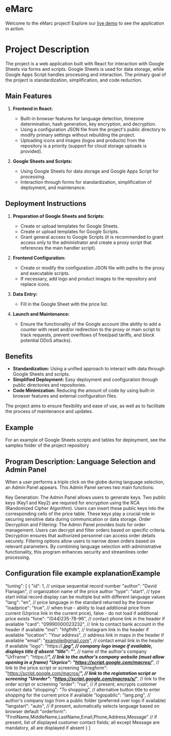 # eMarc

Welcome to the eMarc project! Explore our [live demo](https://anjibarik.github.io/emarc/) to see the application in action.

# Project Description

<p>
  The project is a web application built with React for interaction with Google Sheets via forms and scripts. Google Sheets is used for data storage, while Google Apps Script handles processing and interaction. The primary goal of the project is standardization, simplification, and code reduction.
</p>

## Main Features

1. **Frontend in React:**
    - Built-in browser features for language detection, timezone determination, hash generation, key encryption, and decryption.
    - Using a configuration JSON file from the project's public directory to modify primary settings without rebuilding the project.
    - Uploading icons and images (logos and products) from the repository is a priority (support for cloud storage uploads is provided).

2. **Google Sheets and Scripts:**
    - Using Google Sheets for data storage and Google Apps Script for processing.
    - Interaction through forms for standardization, simplification of deployment, and maintenance.

## Deployment Instructions

1. **Preparation of Google Sheets and Scripts:**
    - Create or upload templates for Google Sheets.
    - Create or upload templates for Google Scripts.
    - Grant general access to Google Scripts (it is recommended to grant access only to the administrator and create a proxy script that references the main handler script).

2. **Frontend Configuration:**
    - Create or modify the configuration JSON file with paths to the proxy and executable scripts.
    - If necessary, add logo and product images to the repository and replace icons.

3. **Data Entry:**
    - Fill in the Google Sheet with the price list.

4. **Launch and Maintenance:**
    - Ensure the functionality of the Google account (the ability to add a counter with reset and/or redirection to the proxy or main script to track requests, prevent overflows of free/paid tariffs, and block potential DDoS attacks).

## Benefits

- **Standardization:** Using a unified approach to interact with data through Google Sheets and scripts.
- **Simplified Deployment:** Easy deployment and configuration through public directories and repositories.
- **Code Minimization:** Reducing the amount of code by using built-in browser features and external configuration files.

<p>
  The project aims to ensure flexibility and ease of use, as well as to facilitate the process of maintenance and updates.
</p>

## Example
For an example of Google Sheets scripts and tables for deployment, see the samples folder of the project repository

## Program Description: Language Selection and Admin Panel
When a user performs a triple click on the globe during language selection, an Admin Panel appears. This Admin Panel serves two main functions:

Key Generation:
The Admin Panel allows users to generate keys.
Two public keys (Key1 and Key2) are required for encryption using the RCA (Randomized Cipher Algorithm).
Users can insert these public keys into the corresponding cells of the price table.
These keys play a crucial role in securing sensitive data during communication or data storage.
Order Decryption and Filtering:
The Admin Panel provides tools for order management.
Users can decrypt and filter orders based on specific criteria.
Decryption ensures that authorized personnel can access order details securely.
Filtering options allow users to narrow down orders based on relevant parameters.
By combining language selection with administrative functionality, this program enhances security and streamlines order processing.

## Configuration file example explanationExample 
"tuning": [
    {
        "id": 1, // unique sequential record number
        "author": "David Flanagan", // organization name of the price author
        "type": "start", // type start initial record display can be multiple but with different language values
        "lang": "en", // price language in the standard returned by the browser
        "loadprice": "true", // when true - ability to load additional price from current (Urprice link in the current price), false - do not load if additional price exists
        "fone": "(044)235-78-96", // contact phone link in the header if available
        "card": "09990000023232", // link to contact bank account in the header if available
        "inst": "hfgfhfh", // Instagram link in the header if available
        "location": "Your address", // address link in maps in the header if available
        "email": "example@gmail.com", // contact email link in the header if available
        "logo": "https://***.jpg", // company logo image if available, displays title if absent
        "title": "***", // name of the author's company
        "UrFrame": "https://***", // link to the author's company website (must allow opening in a frame)
        "Urprice": "https://script.google.com/macros/***", // link to the price script or screening
        "Urregform": "https://script.google.com/macros/***", // link to the registration script or screening
        "Urorder": "https://script.google.com/macros/s/***", // link to the order script or screening
        "order": "rsa", // if present, encrypts customer contact data
        "shopping": "To shopping", // alternative button title to enter shopping for the current price if available
        "logopablic": "lang.png", // author's company logo from a public folder (preferred over logo if available)
        "langstart": "auto", // if present, automatically selects language based on browser default
        "orderform": "FirstName,MiddleName,LastName,Email,Phone,Address,Message" // if present, list of displayed customer contact fields; all except Message are mandatory, all are displayed if absent
    }
]

